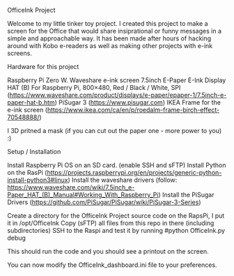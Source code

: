 OfficeInk Project

Welcome to my little tinker toy project.
I created this project to make a screen for the Office that would share insiprational or funny messages in a simple and approachable way.
It has been made after hours of hacking around with Kobo e-readers as well as making other projects with e-ink screens.

Hardware for this project

Raspberry Pi Zero W.
Waveshare e-ink screen 7.5inch E-Paper E-Ink Display HAT (B) For Raspberry Pi, 800×480, Red / Black / White, SPI (https://www.waveshare.com/product/displays/e-paper/epaper-1/7.5inch-e-paper-hat-b.htm)
PiSugar 3 (https://www.pisugar.com)
IKEA Frame for the e-ink screen (https://www.ikea.com/ca/en/p/roedalm-frame-birch-effect-70548888/)

I 3D pritned a mask (if you can cut out the paper one - more power to you) :)

Setup / Installation

Install Raspberry Pi OS on an SD card. (enable SSH and sFTP)
Install Python on the RasPi (https://projects.raspberrypi.org/en/projects/generic-python-install-python3#linux)
Install the waveshare drivers (follow: https://www.waveshare.com/wiki/7.5inch_e-Paper_HAT_(B)_Manual#Working_With_Raspberry_Pi)
Install the PiSugar Drivers (https://github.com/PiSugar/PiSugar/wiki/PiSugar-3-Series)

Create a directory for the OfficeInk Project source code on the RapsPi, I put it in /opt/OfficeInk
Copy (sFTP) all files from this repo in there (including subdirectories)
SSH to the Raspi and test it by running #python OfficeInk.py debug

This should run the code and you should see a printout on the screen.

You can now modify the OfficeInk_dashboard.ini file to your preferences.

